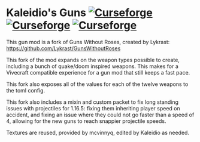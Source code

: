 # Kaleidio's Guns [![Curseforge](http://cf.way2muchnoise.eu/guns-without-roses.svg)](https://www.curseforge.com/minecraft/mc-mods/guns-without-roses) [![Curseforge](http://cf.way2muchnoise.eu/versions/guns-without-roses.svg)](https://www.curseforge.com/minecraft/mc-mods/guns-without-roses) [![Curseforge](http://cf.way2muchnoise.eu/packs/guns-without-roses.svg)](https://www.curseforge.com/minecraft/mc-mods/guns-without-roses)

This gun mod is a fork of Guns Without Roses, created by Lykrast: https://github.com/Lykrast/GunsWithoutRoses

This fork of the mod expands on the weapon types possible to create, including a bunch of quake/doom inspired weapons.  This makes for a Vivecraft compatible experience for a gun mod that still keeps a fast pace.

This fork also exposes all of the values for each of the twelve weapons to the toml config.

This fork also includes a mixin and custom packet to fix long standing issues with projectiles for 1.16.5: fixing them inheriting player speed on accident, and fixing an issue where they could not go faster than a speed of 4, allowing for the new guns to reach snappier projectile speeds.

Textures are reused, provided by mcvinnyq, edited by Kaleidio as needed.
